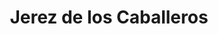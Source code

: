 ---
title: Jerez de los Caballeros
url: /jerez-de-los-caballeros/
latitude: 38.325
longitude: -6.773
---